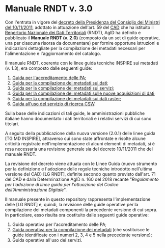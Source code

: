 # Manuale RNDT v. 3.0

Con l&#39;entrata in vigore del [decreto della Presidenza del Consiglio dei Ministri del 10/11/2011](https://geodati.gov.it/geoportale/regole-tecniche-rndt), adottato in attuazione dell&#39;art. 59 del [CAD][CAD] che ha istituito il [Repertorio Nazionale dei Dati Territoriali](https://geodati.gov.it) (RNDT), AgID ha definito e pubblicato il **Manuale RNDT (v. 2.0)** (composto da un set di guide operative, una per ciascuna risorsa da documentare) per fornire opportune istruzioni e indicazioni dettagliate per la compilazione dei metadati necessari per l&#39;alimentazione e l&#39;aggiornamento del catalogo.

Il manuale RNDT, coerente con le linee guida tecniche INSPIRE sui metadati (v. 1.3), era composto dalle seguenti guide:

1. [Guida per l&#39;accreditamento delle PA](https://geodati.gov.it/geoportale/images/RNDT_guida_operativa_accreditamento_v2.0_20140725.pdf);
2. [Guida per la compilazione dei metadati sui dati](https://geodati.gov.it/geoportale/images/RNDT_guida_operativa_dati_v2.0_20140725.pdf);
3. [Guida per la compilazione dei metadati sui servizi](https://geodati.gov.it/geoportale/images/RNDT_guida_operativa_servizi_v2.0_20140725.pdf);
4. [Guida per la compilazione dei metadati sulle nuove acquisizioni di dati](https://geodati.gov.it/geoportale/images/RNDT_guida_operativa_nuove_acquisizioni_v2.0_20140725.pdf);
5. [Guida per la compilazione dei metadati sui dati raster](https://geodati.gov.it/geoportale/images/RNDT_guida_operativa_datiraster_v2.0_20140725.pdf);
6. [Guida all&#39;uso del servizio di ricerca CSW](https://geodati.gov.it/geoportale/images/RNDT_guida_operativa_csw_v2.0_20140725.pdf).

Sulla base delle indicazioni di tali guide, le amministrazioni pubbliche italiane hanno documentato i dati territoriali e i relativi servizi di cui sono titolari.

A seguito della pubblicazione della nuova versione (2.0.1) delle linee guida [TG MD INSPIRE], attraverso cui sono state affrontate e risolte alcune criticità registrate nell&#39;implementazione di alcuni elementi di metadati, si è resa necessaria una revisione generale sia del decreto 10/11/2011 che del manuale RNDT.

La revisione del decreto viene attuata con le Linee Guida (nuovo strumento per la definizione e l&#39;adozione delle regole tecniche introdotto nell&#39;ultima versione del CAD) [LG RNDT], definite secondo quanto previsto dall&#39;art. 71 del CAD e dalla Determinazione AgID n. 160 del 2018 recante &quot;_Regolamento per l&#39;adozione di linee guida per l&#39;attuazione del Codice dell&#39;Amministrazione Digitale_&quot;.

Il manuale presente in questo repository rappresenta l&#39;implementazione delle [LG RNDT] e, quindi, la revisione delle guide operative per la compilazione dei metadati componenti la precedente versione di cui sopra. In particolare, esso risulta ora costituito dalle seguenti guide operative:

1. Guida operativa per l&#39;accreditamento delle PA;
2. [Guida operativa per la compilazione dei metadati](https://github.com/AgID/rndt-guidance/tree/master/2-go-compilazione-metadati) (che sostituisce le guide identificate con i numeri 2, 3, 4 e 5 nella precedente versione);
3. Guida operativa all&#39;uso dei servizi.

[CAD]: https://docs.italia.it/italia/piano-triennale-ict/codice-amministrazione-digitale-docs/it/v2017-12-13/index.html
